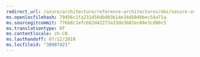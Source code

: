 ```yaml
---
redirect_url: /azure/architecture/reference-architectures/dmz/secure-vnet-hybrid
ms.openlocfilehash: 79456c1fa231d56db083b14e34d884bbec54a71a
ms.sourcegitcommit: 776b8c1efc662d42273a33de3b82ec69e3cd80c5
ms.translationtype: HT
ms.contentlocale: zh-CN
ms.lasthandoff: 07/12/2018
ms.locfileid: "38987421"
---
```

